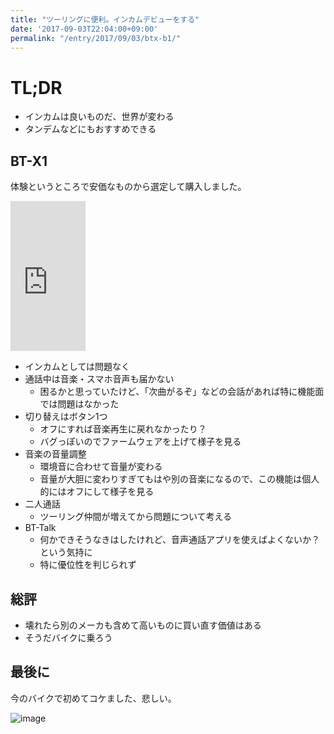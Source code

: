 ```yaml
---
title: "ツーリングに便利。インカムデビューをする"
date: '2017-09-03T22:04:00+09:00'
permalink: "/entry/2017/09/03/btx-b1/"
---
```

# TL;DR

- インカムは良いものだ、世界が変わる
- タンデムなどにもおすすめできる

## BT-X1

体験というところで安価なものから選定して購入しました。

<iframe style="width:120px;height:240px;" marginwidth="0" marginheight="0" scrolling="no" frameborder="0" src="https://rcm-fe.amazon-adsystem.com/e/cm?ref=qf_sp_asin_til&t=9renpoto06-22&m=amazon&o=9&p=8&l=as1&IS2=1&detail=1&asins=B073PRMD99&linkId=159f1f7836485815850a7957ad702a29&bc1=ffffff&lt1=_blank&fc1=333333&lc1=0066c0&bg1=ffffff&f=ifr"></iframe>

- インカムとしては問題なく
- 通話中は音楽・スマホ音声も届かない
  - 困るかと思っていたけど、「次曲がるぞ」などの会話があれば特に機能面では問題はなかった
- 切り替えはボタン1つ
  - オフにすれば音楽再生に戻れなかったり？
  - バグっぽいのでファームウェアを上げて様子を見る
- 音楽の音量調整
  - 環境音に合わせて音量が変わる
  - 音量が大胆に変わりすぎてもはや別の音楽になるので、この機能は個人的にはオフにして様子を見る
- 二人通話
  - ツーリング仲間が増えてから問題について考える
- BT-Talk
  - 何かできそうなきはしたけれど、音声通話アプリを使えばよくないか？という気持に
  - 特に優位性を判じられず

## 総評

- 壊れたら別のメーカも含めて高いものに買い直す価値はある
- そうだバイクに乗ろう

## 最後に

今のバイクで初めてコケました、悲しい。

![image](https://media.giphy.com/media/12r8sEZgPUgx9K/giphy.gif)
